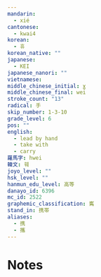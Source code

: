 ```yaml
---
mandarin:
  - xié
cantonese:
  - kwai4
korean:
  - 휴
korean_native: ""
japanese:
  - KEI
japanese_nanori: ""
vietnamese:
middle_chinese_initial: ɣ
middle_chinese_final: wei
stroke_count: "13"
radical: 手
skip_number: 1-3-10
grade_level: 6
pos: ""
english:
  - lead by hand
  - take with
  - carry
羅馬字: hwei
韓文: 훼
joyo_level: ""
hsk_level: ""
hanmun_edu_level: 高等
danayo_id: 6396
mc_id: 2522
graphemic_classification: 巂
stand_in: 携帯
aliases:
  - 携
  - 攜
---
```


# Notes
